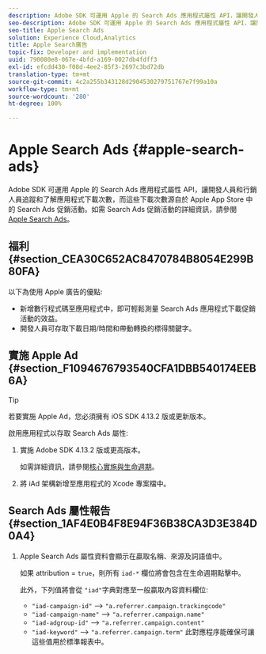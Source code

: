 ```yaml
---
description: Adobe SDK 可運用 Apple 的 Search Ads 應用程式屬性 API，讓開發人員和行銷人員追蹤和了解應用程式下載次數，而這些下載次數源自於 Apple App Store 中的 Search Ads 促銷活動。
seo-description: Adobe SDK 可運用 Apple 的 Search Ads 應用程式屬性 API，讓開發人員和行銷人員追蹤和了解應用程式下載次數，而這些下載次數源自於 Apple App Store 中的 Search Ads 促銷活動。
seo-title: Apple Search Ads
solution: Experience Cloud,Analytics
title: Apple Search廣告
topic-fix: Developer and implementation
uuid: 790080e8-067e-4bfd-a169-0027db4fdff3
exl-id: efcdd430-f08d-4ee2-85f3-2697c3bd72db
translation-type: tm+mt
source-git-commit: 4c2a255b343128d2904530279751767e7f99a10a
workflow-type: tm+mt
source-wordcount: '280'
ht-degree: 100%

---
```


# Apple Search Ads {#apple-search-ads}

Adobe SDK 可運用 Apple 的 Search Ads 應用程式屬性 API，讓開發人員和行銷人員追蹤和了解應用程式下載次數，而這些下載次數源自於 Apple App Store 中的 Search Ads 促銷活動。如需 Search Ads 促銷活動的詳細資訊，請參閱 [Apple Search Ads](https://searchads.apple.com)。

## 福利 {#section_CEA30C652AC8470784B8054E299B80FA}

以下為使用 Apple 廣告的優點:

* 新增數行程式碼至應用程式中，即可輕鬆測量 Search Ads 應用程式下載促銷活動的效益。
* 開發人員可存取下載日期/時間和帶動轉換的標得關鍵字。

## 實施 Apple Ad {#section_F1094676793540CFA1DBB540174EEB6A}

>[!TIP]
>
>若要實施 Apple Ad，您必須擁有 iOS SDK 4.13.2 版或更新版本。

啟用應用程式以存取 Search Ads 屬性:

1. 實施 Adobe SDK 4.13.2 版或更高版本。

   如需詳細資訊，請參閱[核心實施與生命週期](/help/ios/getting-started/dev-qs.md)。

1. 將 iAd 架構新增至應用程式的 Xcode 專案檔中。

## Search Ads 屬性報告 {#section_1AF4E0B4F8E94F36B38CA3D3E384D0A4}

1. Apple Search Ads 屬性資料會顯示在贏取名稱、來源及詞語值中。

   如果 attribution = `true`，則所有 `iad-*` 欄位將會包含在生命週期點擊中。

   此外，下列值將會從 `"iad"`字典對應至一般贏取內容資料欄位:

   * `"iad-campaign-id"` --> `"a.referrer.campaign.trackingcode"`
   * `"iad-campaign-name"` —>  `"a.referrer.campaign.name"`
   * `"iad-adgroup-id"` —>  `"a.referrer.campaign.content"`
   * `"iad-keyword"` —>  `"a.referrer.campaign.term"`
   此對應程序能確保可讓這些值用於標準報表中。
